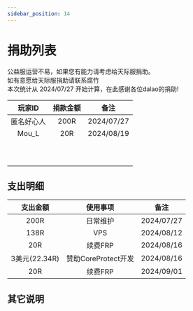 ```yaml
---
sidebar_position: 14
---
```

# 捐助列表
公益服运营不易，如果您有能力请考虑给天际服捐助。  
如有意愿给天际服捐助请联系腐竹  
本次统计从 2024/07/27 开始计算，在此感谢各位dalao的捐助!  
  
|  玩家ID   |               捐款金额               |                            备注                            |
| :---------: | :----------------------------------: | :--------------------------------------------------------: |
|匿名好心人|200R|2024/07/27
|Mou_L|20R|2024/08/19
|    ||
|    ||
|    ||
|    ||
|    ||
|    || 
|    ||
|    ||
|    ||
|    ||
## 支出明细
|  支出金额   |               使用事项               |                            备注                            |
| :---------: | :----------------------------------: | :--------------------------------------------------------: |
|200R|日常维护|2024/07/27
|138R|VPS|2024/08/12
|20R|续费FRP|2024/08/16    
|3美元(22.34R)|赞助CoreProtect开发|2024/08/16    
|20R|续费FRP|2024/09/01  
## 其它说明
